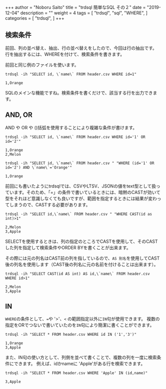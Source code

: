 +++
author = "Noboru Saito"
title = "trdsql 簡単なSQL その２"
date = "2019-12-04"
description = ""
weight = 4
tags = [
    "trdsql",
    "sql",
    "WHERE",
]
categories = [
    "trdsql",
]
+++

## 検索条件

前回、列の並べ替え、抽出、行の並べ替えをしたので、今回は行の抽出です。
行を抽出するには、WHEREを付けて、検索条件を書きます。

前回と同じ例のファイルを使います。

```console
trdsql -ih "SELECT id, \`name\` FROM header.csv WHERE id=1"
```
```
1,Orange
```

SQLのメインな機能ですね。検索条件を書くだけで、該当する行を出力できます。

## AND, OR

AND や OR や ()括弧を使用することにより複雑な条件が書けます。

```console
trdsql -ih "SELECT id, \`name\` FROM header.csv WHERE id='1' OR id='2'"
```
```
1,Orange
2,Melon
```

```console
trdsql -ih "SELECT id, \`name\` FROM header.csv " "WHERE (id='1' OR id='2') AND \`name\`='Orange'"
```
```
1,Orange
```

前回にも書いたようにtrdsqlでは、CSVやLTSV、JSONの値をtext型として扱っています。そのため、「=」の条件で書いているときには、暗黙のCASTが効いて型をそれほど意識しなくても良いですが、範囲を指定するときには結果が変わってしまうので、CASTする必要があります。

```console
trdsql -ih "SELECT id,\`name\` FROM header.csv " "WHERE CAST(id as int)>1"
```
```
2,Melon
3,Apple
```

SELECTを使用するときは、列の指定のところでCASTを使用して、そのCASTした列を指定して検索条件やORDER BYを書くことが出来ます。

その際には元の列名はCAST前の列を指しているので、`AS 別名`を使用してCAST後の列名を使用します（CAST後の列名に元の名前を付けることは出来ます）。

```console
trdsql -ih "SELECT CAST(id AS int) AS id,\`name\` FROM header.csv WHERE id>1"
```
```
2,Melon
3,Apple
```

## IN

`WHERE`の条件として、`=`や '>'、`<` の範囲指定以外に`IN`句が使用できます。
複数の指定をORでつないで書いていたのを`IN`句により簡潔に書くことができます。

```console
trdsql -ih "SELECT * FROM header.csv WHERE id IN ('1','3')"
```
```
1,Orange
3,Apple
```

また、IN句の使い方として、列側を並べて書くことで、複数の列を一度に検索条件にできます。
例えば、idかnameに 'Apple'がある行を検索できます。

```console
trdsql -ih "SELECT * FROM header.csv WHERE 'Apple' IN (id,name)"
```
```
3,Apple
```
